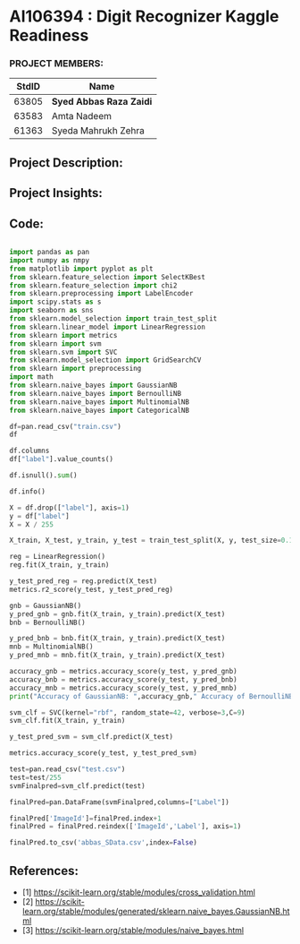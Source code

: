 # AI106394 :  Digit Recognizer Kaggle Readiness  

### PROJECT MEMBERS:

StdID     |     Name
----------| -------------
63805     | **Syed Abbas Raza Zaidi**
63583     | Amta Nadeem
61363     | Syeda Mahrukh Zehra



## Project Description:





## Project Insights:

## Code: 
```python

import pandas as pan
import numpy as nmpy
from matplotlib import pyplot as plt
from sklearn.feature_selection import SelectKBest
from sklearn.feature_selection import chi2
from sklearn.preprocessing import LabelEncoder
import scipy.stats as s
import seaborn as sns
from sklearn.model_selection import train_test_split 
from sklearn.linear_model import LinearRegression
from sklearn import metrics
from sklearn import svm
from sklearn.svm import SVC
from sklearn.model_selection import GridSearchCV
from sklearn import preprocessing
import math
from sklearn.naive_bayes import GaussianNB
from sklearn.naive_bayes import BernoulliNB 
from sklearn.naive_bayes import MultinomialNB 
from sklearn.naive_bayes import CategoricalNB

df=pan.read_csv("train.csv")
df

df.columns
df["label"].value_counts()

df.isnull().sum()

df.info()

X = df.drop(["label"], axis=1)
y = df["label"]
X = X / 255

X_train, X_test, y_train, y_test = train_test_split(X, y, test_size=0.1, random_state=42)

reg = LinearRegression()
reg.fit(X_train, y_train)

y_test_pred_reg = reg.predict(X_test)
metrics.r2_score(y_test, y_test_pred_reg)

gnb = GaussianNB()
y_pred_gnb = gnb.fit(X_train, y_train).predict(X_test)
bnb = BernoulliNB()

y_pred_bnb = bnb.fit(X_train, y_train).predict(X_test)
mnb = MultinomialNB()
y_pred_mnb = mnb.fit(X_train, y_train).predict(X_test)

accuracy_gnb = metrics.accuracy_score(y_test, y_pred_gnb)
accuracy_bnb = metrics.accuracy_score(y_test, y_pred_bnb)
accuracy_mnb = metrics.accuracy_score(y_test, y_pred_mnb)
print("Accuracy of GaussianNB: ",accuracy_gnb," Accuracy of BernoulliNB: ",accuracy_bnb," Accuracy of MultinomialNB: ",accuracy_mnb)

svm_clf = SVC(kernel="rbf", random_state=42, verbose=3,C=9)
svm_clf.fit(X_train, y_train)

y_test_pred_svm = svm_clf.predict(X_test)

metrics.accuracy_score(y_test, y_test_pred_svm)

test=pan.read_csv("test.csv")
test=test/255
svmFinalpred=svm_clf.predict(test)

finalPred=pan.DataFrame(svmFinalpred,columns=["Label"])

finalPred['ImageId']=finalPred.index+1
finalPred = finalPred.reindex(['ImageId','Label'], axis=1)

finalPred.to_csv('abbas_SData.csv',index=False)
```


## References:
- [1] https://scikit-learn.org/stable/modules/cross_validation.html
- [2] https://scikit-learn.org/stable/modules/generated/sklearn.naive_bayes.GaussianNB.html
- [3] https://scikit-learn.org/stable/modules/naive_bayes.html

